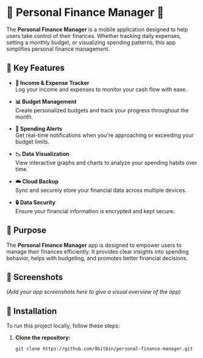 # 💼 Personal Finance Manager 📲

The **Personal Finance Manager** is a mobile application designed to help users take control of their finances. Whether tracking daily expenses, setting a monthly budget, or visualizing spending patterns, this app simplifies personal finance management.

## 🌟 Key Features

- **🧾 Income & Expense Tracker**  
  Log your income and expenses to monitor your cash flow with ease.

- **📊 Budget Management**  
  Create personalized budgets and track your progress throughout the month.

- **🔔 Spending Alerts**  
  Get real-time notifications when you're approaching or exceeding your budget limits.

- **📉 Data Visualization**  
  View interactive graphs and charts to analyze your spending habits over time.

- **☁️ Cloud Backup**  
  Sync and securely store your financial data across multiple devices.

- **🔒 Data Security**  
  Ensure your financial information is encrypted and kept secure.

## 🎯 Purpose

The **Personal Finance Manager** app is designed to empower users to manage their finances efficiently. It provides clear insights into spending behavior, helps with budgeting, and promotes better financial decisions.

## 📲 Screenshots

_(Add your app screenshots here to give a visual overview of the app)_

## 🚀 Installation

To run this project locally, follow these steps:

1. **Clone the repository:**

   ```bash
   git clone https://github.com/9bitbin/personal-finance-manager.git
